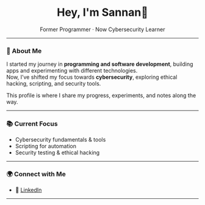 <h1 align="center">Hey, I'm Sannan👋</h1>
<p align="center">Former Programmer · Now Cybersecurity Learner</p>

---

### 🧠 About Me  

I started my journey in **programming and software development**, building apps and experimenting with different technologies.  
Now, I’ve shifted my focus towards **cybersecurity**, exploring ethical hacking, scripting, and security tools.  

This profile is where I share my progress, experiments, and notes along the way.  

---

### 📚 Current Focus  

- Cybersecurity fundamentals & tools  
- Scripting for automation  
- Security testing & ethical hacking  

---

### 🌍 Connect with Me  

- 📌 [LinkedIn](https://www.linkedin.com/in/asannaankhan/)  

---
